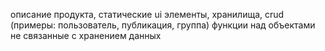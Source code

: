описание продукта, статические ui элементы, хранилища, crud (примеры: пользователь, публикация, группа)
функции над объектами не связанные с хранением данных